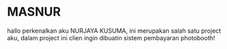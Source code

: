 # MASNUR

hallo perkenalkan aku NURJAYA KUSUMA, ini merupakan salah satu project aku, dalam project ini clien ingin dibuatin sistem pembayaran photobooth!

